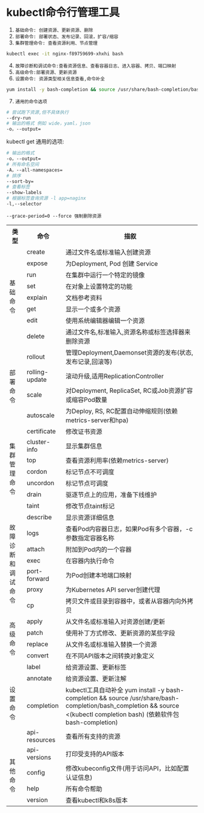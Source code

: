 # kubectl命令行管理工具

1. `基础命令: 创建资源、更新资源、删除`
2. `部署命令: 部署状态、发布记录、回滚，扩容/缩容`
3. `集群管理命令: 查看资源利用、节点管理`

```bash
kubectl exec -it nginx-f89759699-xhxhi bash
```

4. `故障诊断和调试命令:查看资源信息、查看容器日志、进入容器、拷贝、端口映射`
5. `高级命令:部署资源、更新资源`
6. `设置命令: 资源类型相关信息查看,命令补全`

```bash
yum install -y bash-completion && source /usr/share/bash-completion/bash_completion && source <(kubectl completion bash)
```

7. `通用的命令选项`

```bash
# 尝试跑下资源,但不具体执行
--dry-run
# 输出的格式 例如 wide，yaml，json
-o，--output=
```

kubectl get 通用的选项:

```bash
# 输出的格式
-o，--output=
# 所有命名空间
-A，--all-namespaces=
# 排序
--sort-by= 
# 查看标签
--show-labels
# 根据标签查询资源 -l app=naginx
-l,--selector
```

`--grace-period=0 --force 强制删除资源`

<table>
    <tr>
        <th>类型</th><th>命令</th><th>描叙</th>
    </tr>
    <tr>
        <td rowspan="8">基础命令</td>
        <td>create</td>
        <td>通过文件名或标准输入创建资源</td>
    </tr>
    <tr>
        <td>expose</td>
        <td>为Deployment, Pod 创建 Service</td>
    </tr>
    <tr>
        <td>run</td>
        <td>在集群中运行一个特定的镜像</td>
    </tr>
    <tr>
        <td>set</td>
        <td>在对象上设置特定的功能</td>
    </tr>
    <tr>
        <td>explain</td>
        <td>文档参考资料</td>
    </tr>
    <tr>
        <td>get</td>
        <td>显示一个或多个资源</td>
    </tr>
    <tr>
        <td>edit</td>
        <td>使用系统编辑器编辑一个资源</td>
    </tr>
    <tr>
        <td>delete</td>
        <td>通过文件名,标准输入,资源名称或标签选择器来删除资源</td>
    </tr>
    <tr>
        <td rowspan="4">部署命令</td>
        <td>rollout</td>
        <td>管理Deployment,Daemonset资源的发布(状态,发布记录,回滚等)</td>
    </tr>
    <tr>
        <td>rolling-update</td>
        <td>滚动升级,适用ReplicationController</td>
    </tr>
    <tr>
        <td>scale</td>
        <td>对Deployment, ReplicaSet, RC或Job资源扩容或缩容Pod数量</td>
    </tr>
    <tr>
        <td>autoscale</td>
        <td>为Deploy, RS, RC配置自动伸缩规则(依赖metrics-server和hpa)</td>
    </tr>
    <tr>
        <td rowspan="7">集群管理命令</td>
        <td>certificate</td>
        <td>修改证书资源</td>
    </tr>
    <tr>
        <td>cluster-info</td>
        <td>显示集群信息</td>
    </tr>
    <tr>
        <td>top</td>
        <td>查看资源利用率(依赖metrics-server)</td>
    </tr>
    <tr>
        <td>cordon</td>
        <td>标记节点不可调度</td>
    </tr>
    <tr>
        <td>uncordon</td>
        <td>标记节点可调度</td>
    </tr>
    <tr>
        <td>drain</td>
        <td>驱逐节点上的应用，准备下线维护</td>
    </tr>
    <tr>
        <td>taint</td>
        <td>修改节点taint标记</td>
    </tr>
    <tr>
        <td rowspan="7">故障诊断和调试命令</td>
        <td>describe</td>
        <td>显示资源详细信息</td>
    </tr>
    <tr>
        <td>logs</td>
        <td>查看Pod内容器日志，如果Pod有多个容器，-c参数指定容器名称</td>
    </tr>
    <tr>
        <td>attach</td>
        <td>附加到Pod内的一个容器</td>
    </tr>
    <tr>
        <td>exec</td>
        <td>在容器内执行命令</td>
    </tr>
    <tr>
        <td>port-forward</td>
        <td>为Pod创建本地端口映射</td>
    </tr>
    <tr>
        <td>proxy</td>
        <td>为Kubernetes API server创建代理</td>
    </tr>
    <tr>
        <td>cp</td>
        <td>拷贝文件或目录到容器中，或者从容器内向外拷贝</td>
    </tr>
    <tr>
        <td rowspan="4">高级命令</td>
        <td>apply</td>
        <td>从文件名或标准输入对资源创建/更新</td>
    </tr>
    <tr>
        <td>patch</td>
        <td>使用补丁方式修改、更新资源的某些字段</td>
    </tr>
    <tr>
        <td>replace</td>
        <td>从文件名或标准输入替换一个资源</td>
    </tr>
    <tr>
        <td>convert</td>
        <td>在不同API版本之间转换对象定义</td>
    </tr>
    <tr>
        <td rowspan="4">设置命令</td>
        <td>label</td>
        <td>给资源设置、更新标签</td>
    </tr>
    <tr>
        <td>annotate</td>
        <td>给资源设置、更新注解</td>
    </tr>
    <tr>
        <td>completion</td>
        <td>kubectl工具自动补全 yum install -y bash-completion && source /usr/share/bash-completion/bash_completion && source <(kubectl completion bash) (依赖软件包 bash-completion)</td>
    </tr>
    <tr>
        <td>api-resources</td>
        <td>查看所有支持的资源</td>
    </tr>
    <tr>
        <td rowspan="4">其他命令</td>
        <td>api-versions</td>
        <td>打印受支持的API版本</td>
    </tr>
    <tr>
        <td>config</td>
        <td>修改kubeconfig文件(用于访问API，比如配置认证信息)</td>
    </tr>
    <tr>
        <td>help</td>
        <td>所有命令帮助</td>
    </tr>
    <tr>
        <td>version</td>
        <td>查看kubectl和k8s版本</td>
    </tr>
</table>